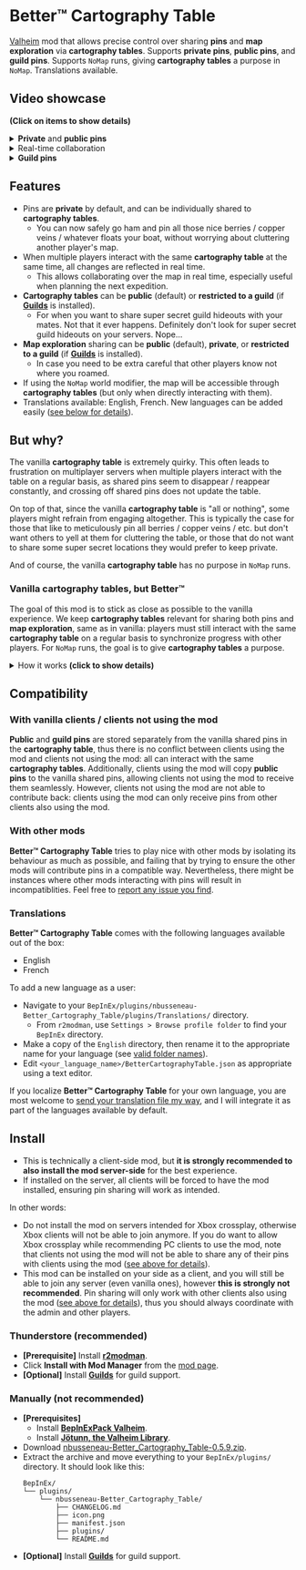 # Better™️ Cartography Table

[Valheim](https://store.steampowered.com/app/892970/Valheim/) mod that allows precise control over sharing **pins** and **map exploration** via **cartography tables**.
Supports **private pins**, **public pins**, and **guild pins**.
Supports `NoMap` runs, giving **cartography tables** a purpose in `NoMap`.
Translations available.

## Video showcase

**(Click on items to show details)**

<details>
<summary><b>Private</b> and <b>public pins</b></summary>

Astrid and Brynhild are playing together, however Astrid has a tad too many mushroom pins for Brynhild's liking.
Thanks to **Better™️ Cartography Table**, their friendship is safe, as Astrid can selectively decide which pins to share on the **public cartography table**.

https://github.com/nbusseneau/BetterCartographyTable/assets/4659919/e13e6267-88ad-4aee-bdfe-f78e807bc2f8

</details>

<details>
<summary>Real-time collaboration</summary>

Astrid and Brynhild are planning their next expedition.
Thanks to **Better™️ Cartography Table**, it will be a great success, as they can collaborate and prepare it in real time on the **public cartography table**.

https://github.com/nbusseneau/BetterCartographyTable/assets/4659919/e535a301-994f-4129-b9ec-3e51685bab2c

</details>

<details>
<summary><b>Guild pins</b></summary>

Astrid and Brynhild are members of rival guilds (The Mushroom Enjoyers and The Ground Shakers), and neither wants their archnemesis to know about their secret hideout.
Thanks to **Better™️ Cartography Table**, their rivalry is fueled, as guild members can share **guild-only pins** on their **guild-restricted cartography table**.

https://github.com/nbusseneau/BetterCartographyTable/assets/4659919/421e90b4-f00f-4047-b9ce-3839ac499035

</details>

## Features

- Pins are **private** by default, and can be individually shared to **cartography tables**.
  - You can now safely go ham and pin all those nice berries / copper veins / whatever floats your boat, without worrying about cluttering another player's map.
- When multiple players interact with the same **cartography table** at the same time, all changes are reflected in real time.
  - This allows collaborating over the map in real time, especially useful when planning the next expedition.
- **Cartography tables** can be **public** (default) or **restricted to a guild** (if [**Guilds**](https://thunderstore.io/c/valheim/p/Smoothbrain/Guilds/) is installed).
  - For when you want to share super secret guild hideouts with your mates. Not that it ever happens. Definitely don't look for super secret guild hideouts on your servers. Nope...
- **Map exploration** sharing can be **public** (default), **private**, or **restricted to a guild** (if [**Guilds**](https://thunderstore.io/c/valheim/p/Smoothbrain/Guilds/) is installed).
  - In case you need to be extra careful that other players know not where you roamed.
- If using the `NoMap` world modifier, the map will be accessible through **cartography tables** (but only when directly interacting with them).
- Translations available: English, French. New languages can be added easily ([see below for details](#translations)).

## But why?

The vanilla **cartography table** is extremely quirky.
This often leads to frustration on multiplayer servers when multiple players interact with the table on a regular basis, as shared pins seem to disappear / reappear constantly, and crossing off shared pins does not update the table.

On top of that, since the vanilla **cartography table** is "all or nothing", some players might refrain from engaging altogether.
This is typically the case for those that like to meticulously pin all berries / copper veins / etc. but don't want others to yell at them for cluttering the table, or those that do not want to share some super secret locations they would prefer to keep private.

And of course, the vanilla **cartography table** has no purpose in `NoMap` runs.

### Vanilla cartography tables, but Better™️

The goal of this mod is to stick as close as possible to the vanilla experience.
We keep **cartography tables** relevant for sharing both pins and **map exploration**, same as in vanilla: players must still interact with the same **cartography table** on a regular basis to synchronize progress with other players.
For `NoMap` runs, the goal is to give **cartography tables** a purpose.

<details>
<summary>How it works <b>(click to show details)</b></summary>

- When opening the map without interacting with a **cartography table**:
  - Your **private pins** can be interacted with, same as in vanilla.
  - **Public** or **guild pins** previously retrieved from a **cartography table** can be shown or hidden (akin to vanilla shared pins), but cannot be interacted with (cannot cross off, cannot remove).
  - In `NoMap` runs, the map will still refuse to open: it can only open by interacting with a **cartography table**.
- When hovering a **cartography table**:
  - Text will appear (akin to vanilla) and list information about the table and how to interact with it.
  - If [**Guilds**](https://thunderstore.io/c/valheim/p/Smoothbrain/Guilds/) is installed, the table can be switched between **public mode** (default) or **guild mode**. When a table is in **guild mode**, only its guild members can interact with it.
- When interacting with a **cartography table**:
  - Retrieve other players' **map exploration** currently shared to the table, same as in vanilla.
  - If **map exploration** sharing is in **public mode** (default) or **guild mode** (and we are interacting with a **guild table**), share your **map exploration** to the table.
  - Retrieve **public** or **guild pins** currently shared to the table.
  - Open the map:
    - Your **private pins** can be interacted with, same as in vanilla, but can additionally be shared to the table (becoming **public** or **guild pins**).
    - **Public** or **guild pins** can be crossed off / removed akin to vanilla, or unshared from the table (becoming **private pins** on your map).
    - When multiple players interact with the same **cartography table** at the same time, all changes to **public** or **guild pins** are reflected in real time.

</details>

## Compatibility

### With vanilla clients / clients not using the mod

**Public** and **guild pins** are stored separately from the vanilla shared pins in the **cartography table**, thus there is no conflict between clients using the mod and clients not using the mod: all can interact with the same **cartography tables**.
Additionally, clients using the mod will copy **public pins** to the vanilla shared pins, allowing clients not using the mod to receive them seamlessly.
However, clients not using the mod are not able to contribute back: clients using the mod can only receive pins from other clients also using the mod.

### With other mods

**Better™️ Cartography Table** tries to play nice with other mods by isolating its behaviour as much as possible, and failing that by trying to ensure the other mods will contribute pins in a compatible way.
Nevertheless, there might be instances where other mods interacting with pins will result in incompatiblities.
Feel free to [report any issue you find](https://github.com/nbusseneau/BetterCartographyTable/issues/new).

### Translations

**Better™️ Cartography Table** comes with the following languages available out of the box:

- English
- French

To add a new language as a user:

- Navigate to your `BepInEx/plugins/nbusseneau-Better_Cartography_Table/plugins/Translations/` directory.
  - From `r2modman`, use `Settings > Browse profile folder` to find your `BepInEx` directory.
- Make a copy of the `English` directory, then rename it to the appropriate name for your language (see [valid folder names](https://valheim-modding.github.io/Jotunn/data/localization/language-list.html)).
- Edit `<your_language_name>/BetterCartographyTable.json` as appropriate using a text editor.

If you localize **Better™️ Cartography Table** for your own language, you are most welcome to [send your translation file my way](https://github.com/nbusseneau/BetterCartographyTable/issues/new), and I will integrate it as part of the languages available by default.

## Install

- This is technically a client-side mod, but **it is strongly recommended to also install the mod server-side** for the best experience.
- If installed on the server, all clients will be forced to have the mod installed, ensuring pin sharing will work as intended.

In other words:

- Do not install the mod on servers intended for Xbox crossplay, otherwise Xbox clients will not be able to join anymore.
  If you do want to allow Xbox crossplay while recommending PC clients to use the mod, note that clients not using the mod will not be able to share any of their pins with clients using the mod ([see above for details](#with-vanilla-clients--clients-not-using-the-mod)).
- This mod can be installed on your side as a client, and you will still be able to join any server (even vanilla ones), however **this is strongly not recommended**.
  Pin sharing will only work with other clients also using the mod ([see above for details](#with-vanilla-clients--clients-not-using-the-mod)), thus you should always coordinate with the admin and other players.

### Thunderstore (recommended)

- **[Prerequisite]** Install [**r2modman**](https://thunderstore.io/c/valheim/p/ebkr/r2modman/).
- Click **Install with Mod Manager** from the [mod page](https://thunderstore.io/c/valheim/p/nbusseneau/Better_Cartography_Table/).
- **[Optional]** Install [**Guilds**](https://thunderstore.io/c/valheim/p/Smoothbrain/Guilds/) for guild support.

### Manually (not recommended)

- **[Prerequisites]**
  - Install [**BepInExPack Valheim**](https://thunderstore.io/c/valheim/p/denikson/BepInExPack_Valheim/).
  - Install [**Jötunn, the Valheim Library**](https://thunderstore.io/c/valheim/p/ValheimModding/Jotunn/).
- Download [nbusseneau-Better_Cartography_Table-0.5.9.zip](https://github.com/nbusseneau/BetterCartographyTable/releases/latest/download/nbusseneau-Better_Cartography_Table-0.5.9.zip).
- Extract the archive and move everything to your `BepInEx/plugins/` directory. It should look like this:
  ```
  BepInEx/
  └── plugins/
      └── nbusseneau-Better_Cartography_Table/
          ├── CHANGELOG.md
          ├── icon.png
          ├── manifest.json
          ├── plugins/
          └── README.md
  ```
- **[Optional]** Install [**Guilds**](https://thunderstore.io/c/valheim/p/Smoothbrain/Guilds/) for guild support.
